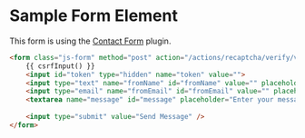 # Sample Form Element

This form is using the [Contact Form](https://github.com/craftcms/contact-form) plugin.

```html
<form class="js-form" method="post" action="/actions/recaptcha/verify/verify-token" accept-charset="UTF-8" data-key="{{ craft.recaptcha.getPublicKey() }}">
    {{ csrfInput() }}
    <input id="token" type="hidden" name="token" value="">    
    <input type="text" name="fromName" id="fromName" value="" placeholder="Name" />
    <input type="email" name="fromEmail" id="fromEmail" value="" placeholder="Email" />
    <textarea name="message" id="message" placeholder="Enter your message" rows="6"></textarea>
    
    <input type="submit" value="Send Message" />
</form>
```